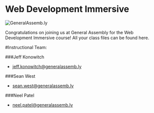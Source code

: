 Web Development Immersive
============================

![](https://github.com/generalassembly/ga-ruby-on-rails-for-devs/raw/master/images/ga.png "GeneralAssemb.ly")

Congratulations on joining us at General Assembly for the Web Development Immersive course! All your class files can be found here.



#Instructional Team:

###Jeff Konowitch
* <jeff.konowitch@generalassemb.ly>

###Sean West
* <sean.west@generalassemb.ly>


###Neel Patel 
* <neel.patel@generalassemb.ly>

